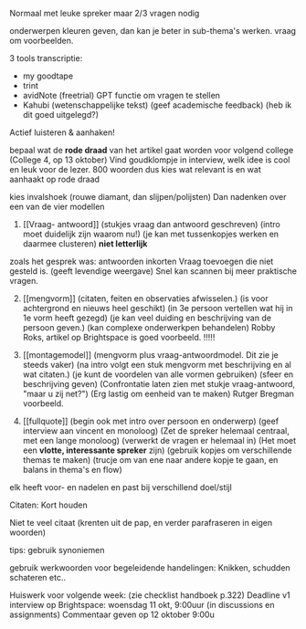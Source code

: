 
Normaal met leuke spreker maar 2/3 vragen nodig

onderwerpen kleuren geven, dan kan je beter in sub-thema's werken.
vraag om voorbeelden.

3 tools transcriptie:
- my goodtape 
- trint
- avidNote (freetrial) GPT functie om vragen te stellen
- Kahubi (wetenschappelijke tekst) (geef academische feedback) (heb ik dit goed uitgelegd?)

Actief luisteren & aanhaken!

bepaal wat de **rode draad** van het artikel gaat worden voor volgend college (College 4, op 13 oktober)
Vind goudklompje in interview, welk idee is cool en leuk voor de lezer.
800 woorden dus kies wat relevant is en wat aanhaakt op rode draad

kies invalshoek (rouwe diamant, dan slijpen/polijsten)
Dan nadenken over een van de vier modellen
1. [[Vraag- antwoord]] (stukjes vraag dan antwoord geschreven) (intro moet duidelijk zijn waarom nu!) (je kan met tussenkopjes werken en daarmee clusteren) **niet letterlijk**
 
 zoals het gesprek was: antwoorden inkorten Vraag toevoegen die niet gesteld is. (geeft levendige weergave) Snel kan scannen bij meer praktische vragen. 

2. [[mengvorm]] (citaten, feiten en observaties afwisselen.) (is voor achtergrond en nieuws heel geschikt) (in 3e persoon vertellen wat hij in 1e vorm heeft gezegd) (je kan veel duiding en beschrijving van de persoon geven.) (kan complexe onderwerkpen behandelen)
	Robby Roks, artikel op Brightspace is goed voorbeeld. !!!!!

3. [[montagemodel]] (mengvorm plus vraag-antwoordmodel. Dit zie je steeds vaker) (na intro volgt een stuk mengvorm met beschrijving en al wat citaten.) (je kunt de voordelen van alle vormen gebruiken) (sfeer en beschrijving geven) (Confrontatie laten zien met stukje vraag-antwoord, "maar u zij net?") (Erg lastig om eenheid van te maken) Rutger Bregman voorbeeld.

4. [[fullquote]] (begin ook met intro over persoon en onderwerp) (geef interview aan vincent en monoloog) (Zet de spreker helemaal centraal, met een lange monoloog) (verwerkt de vragen er helemaal in) (Het moet een **vlotte, interessante spreker** zijn) (gebruik kopjes om verschillende themas te maken) (trucje om van ene naar andere kopje te gaan, en balans in thema's en flow)


elk heeft voor- en nadelen en past bij verschillend doel/stijl

Citaten:
Kort houden

Niet te veel citaat (krenten uit de pap, en verder parafraseren in eigen woorden)

tips:
gebruik synoniemen

gebruik werkwoorden voor begeleidende handelingen: Knikken, schudden schateren etc..




Huiswerk voor volgende week: (zie checklist handboek p.322)
Deadline v1 interview op Brightspace: woensdag 11 okt, 9:00uur (in discussions en assignments)
Commentaar geven op 12 oktober 9:00u









